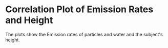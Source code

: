 # Correlation Plot of Emission Rates and Height

The plots show the Emission rates of particles and water and the subject's height.


